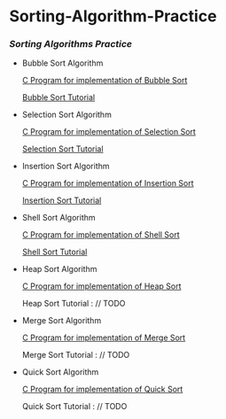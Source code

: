 # Sorting-Algorithm-Practice

### *Sorting Algorithms Practice*

- Bubble Sort Algorithm
	
	[C Program for implementation of Bubble Sort](https://github.com/monsterhxw/Sorting-Algorithm-Practice/blob/master/BubbleSort/main.c)
	
	[Bubble Sort Tutorial](https://monsterhxw.github.io/posts/sorting-algorithms-bubble-sort/)

- Selection Sort Algorithm
	
	[C Program for implementation of Selection Sort](https://github.com/monsterhxw/Sorting-Algorithm-Practice/blob/master/SelectionSort/main.c)
	
	[Selection Sort Tutorial](https://monsterhxw.github.io/posts/sorting-algorithms-selection-sort/)

- Insertion Sort Algorithm
	
	[C Program for implementation of Insertion Sort](https://github.com/monsterhxw/Sorting-Algorithm-Practice/blob/master/InsertionSort/main.c)
	
	[Insertion Sort Tutorial](https://monsterhxw.github.io/posts/sorting-algorithms-insertion-sort/)

- Shell Sort Algorithm
	
	[C Program for implementation of Shell Sort](https://github.com/monsterhxw/Sorting-Algorithm-Practice/blob/master/ShellSort/main.c)
	
	[Shell Sort Tutorial](https://monsterhxw.github.io/posts/sorting-algorithms-shell-sort/)

- Heap Sort Algorithm
	
	[C Program for implementation of Heap Sort](https://github.com/monsterhxw/Sorting-Algorithm-Practice/tree/master/HeapSort/main.c)
	
	Heap Sort Tutorial : // TODO

- Merge Sort Algorithm
	
	[C Program for implementation of Merge Sort](https://github.com/monsterhxw/Sorting-Algorithm-Practice/tree/master/MergeSort/main.c)
	
	Merge Sort Tutorial : // TODO
	
- Quick Sort Algorithm
	
	[C Program for implementation of Quick Sort](https://github.com/monsterhxw/Sorting-Algorithm-Practice/blob/master/QuickSort/main.c)
	
	Quick Sort Tutorial : // TODO

